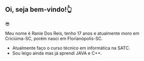 ## Oi, seja bem-vindo!👆

😎

Meu nome é Ranie Dos Reis, tenho 17 anos e atualmente moro em Criciúma-SC, porém nasci em Florianópolis-SC.

* Atualmente faço o curso técnico em informática na SATC.
* Sou leigo ainda mas já aprendi JAVA e C++.

<img src="" >
